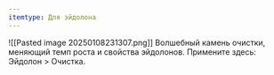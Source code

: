 ```yaml
---
itemtype: Для эйдолона
---
```

![[Pasted image 20250108231307.png]]
Волшебный камень очистки, меняющий темп роста и свойства эйдолонов. Примените здесь: Эйдолон > Очистка.
